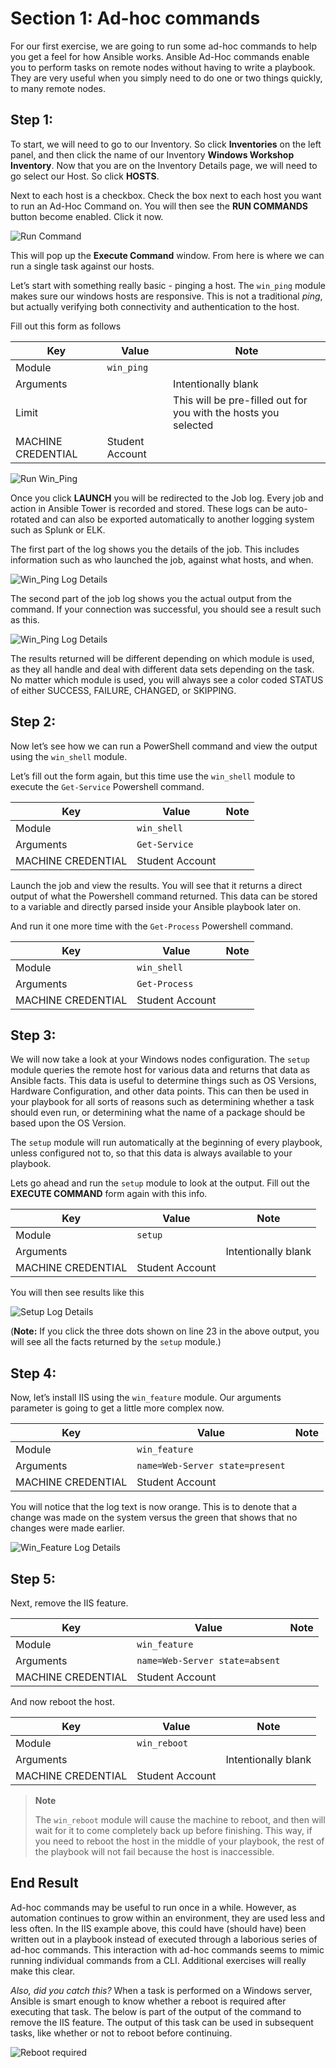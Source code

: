Section 1: Ad-hoc commands
==========================

For our first exercise, we are going to run some ad-hoc commands to help
you get a feel for how Ansible works. Ansible Ad-Hoc commands enable you
to perform tasks on remote nodes without having to write a playbook.
They are very useful when you simply need to do one or two things
quickly, to many remote nodes.

Step 1:
-------

To start, we will need to go to our Inventory. So click **Inventories**
on the left panel, and then click the name of our Inventory **Windows
Workshop Inventory**. Now that you are on the Inventory Details page, we
will need to go select our Host. So click **HOSTS**.

Next to each host is a checkbox. Check the box next to each host you
want to run an Ad-Hoc Command on. You will then see the **RUN COMMANDS**
button become enabled. Click it now.

![Run Command](images/2-adhoc-run-command.png)

This will pop up the **Execute Command** window. From here is where we
can run a single task against our hosts.

Let’s start with something really basic - pinging a host. The `win_ping`
module makes sure our windows hosts are responsive. This is not a
traditional *ping*, but actually verifying both connectivity and
authentication to the host.

Fill out this form as follows

| Key                | Value           | Note                                                            |
|--------------------|-----------------|-----------------------------------------------------------------|
| Module             | `win_ping`      |                                                                 |
| Arguments          |                 | Intentionally blank                                             |
| Limit              |                 | This will be pre-filled out for you with the hosts you selected |
| MACHINE CREDENTIAL | Student Account |                                                                 |

![Run Win\_Ping](images/2-adhoc-run-win_ping.png)

Once you click **LAUNCH** you will be redirected to the Job log. Every
job and action in Ansible Tower is recorded and stored. These logs can
be auto-rotated and can also be exported automatically to another
logging system such as Splunk or ELK.

The first part of the log shows you the details of the job. This
includes information such as who launched the job, against what hosts,
and when.

![Win\_Ping Log Details](images/2-adhoc-run-win_ping-success.png)

The second part of the job log shows you the actual output from the
command. If your connection was successful, you should see a result such
as this.

![Win\_Ping Log Details](images/2-adhoc-run-win_ping-output.png)

The results returned will be different depending on which module is
used, as they all handle and deal with different data sets depending on
the task. No matter which module is used, you will always see a color
coded STATUS of either SUCCESS, FAILURE, CHANGED, or SKIPPING.

Step 2:
-------

Now let’s see how we can run a PowerShell command and view the output
using the `win_shell` module.

Let’s fill out the form again, but this time use the `win_shell` module
to execute the `Get-Service` Powershell command.

| Key                | Value           | Note |
|--------------------|-----------------|------|
| Module             | `win_shell`     |      |
| Arguments          | `Get-Service`   |      |
| MACHINE CREDENTIAL | Student Account |      |

Launch the job and view the results. You will see that it returns a
direct output of what the Powershell command returned. This data can be
stored to a variable and directly parsed inside your Ansible playbook
later on.

And run it one more time with the `Get-Process` Powershell command.

| Key                | Value           | Note |
|--------------------|-----------------|------|
| Module             | `win_shell`     |      |
| Arguments          | `Get-Process`   |      |
| MACHINE CREDENTIAL | Student Account |      |

Step 3:
-------

We will now take a look at your Windows nodes configuration. The `setup`
module queries the remote host for various data and returns that data as
Ansible facts. This data is useful to determine things such as OS
Versions, Hardware Configuration, and other data points. This
can then be used in your playbook for all sorts of reasons such as
determining whether a task should even run, or determining what the name
of a package should be based upon the OS Version.

The `setup` module will run automatically at the beginning of every
playbook, unless configured not to, so that this data is always available to
your playbook.

Lets go ahead and run the `setup` module to look at the output. Fill out
the **EXECUTE COMMAND** form again with this info.

| Key                | Value           | Note                |
|--------------------|-----------------|---------------------|
| Module             | `setup`         |                     |
| Arguments          |                 | Intentionally blank |
| MACHINE CREDENTIAL | Student Account |                     |

You will then see results like this

![Setup Log Details](images/2-adhoc-run-setup-output.png)

(**Note:** If you click the three dots shown on line 23 in the above output, you will see all the facts returned by the `setup` module.)

Step 4:
-------

Now, let’s install IIS using the `win_feature` module. Our arguments
parameter is going to get a little more complex now.

| Key                | Value                           | Note |
|--------------------|---------------------------------|------|
| Module             | `win_feature`                   |      |
| Arguments          | `name=Web-Server state=present` |      |
| MACHINE CREDENTIAL | Student Account                 |      |

You will notice that the log text is now orange. This is to denote that
a change was made on the system versus the green that shows that no
changes were made earlier.

![Win\_Feature Log Details](images/2-adhoc-run-win_feature-output.png)


Step 5:
-------

Next, remove the IIS feature.

| Key                | Value                          | Note |
|--------------------|--------------------------------|------|
| Module             | `win_feature`                  |      |
| Arguments          | `name=Web-Server state=absent` |      |
| MACHINE CREDENTIAL | Student Account                |      |

And now reboot the host.

| Key                | Value           | Note                |
|--------------------|-----------------|---------------------|
| Module             | `win_reboot`    |                     |
| Arguments          |                 | Intentionally blank |
| MACHINE CREDENTIAL | Student Account |                     |

> **Note**
>
> The `win_reboot` module will cause the machine to reboot, and then will
> wait for it to come completely back up before finishing. This way, if
> you need to reboot the host in the middle of your playbook, the rest
> of the playbook will not fail because the host is inaccessible.



End Result
----------

Ad-hoc commands may be useful to run once in a while. However, as automation continues to grow within an environment, they are used less and less often. In the IIS example above, this could have (should have) been written out in a playbook instead of executed through a laborious series of ad-hoc commands. This interaction with ad-hoc commands seems to mimic running individual commands from a CLI. Additional exercises will really make this clear.

*Also, did you catch this?* When a task is performed on a Windows server, Ansible is smart enough to know whether a reboot is required after executing that task. The below is part of the output of the command to remove the IIS feature. The output of this task can be used in subsequent tasks, like whether or not to reboot before continuing. 

![Reboot required](images/2-adhoc-reboot-required.png)
